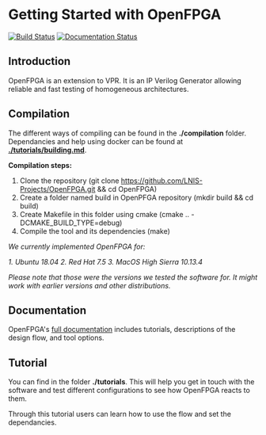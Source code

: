 # Getting Started with OpenFPGA

[![Build Status](https://travis-ci.org/LNIS-Projects/OpenFPGA.svg?branch=master)](https://travis-ci.org/LNIS-Projects/OpenFPGA)
[![Documentation Status](https://readthedocs.org/projects/openfpga/badge/?version=master)](https://openfpga.readthedocs.io/en/master/?badge=master)

## Introduction

OpenFPGA is an extension to VPR. It is an IP Verilog Generator allowing reliable and fast testing of homogeneous architectures.

## Compilation

The different ways of compiling can be found in the **./compilation** folder.<br />
Dependancies and help using docker can be found at [**./tutorials/building.md**](https://github.com/LNIS-Projects/OpenFPGA/blob/documentation/tutorials/building.md).

**Compilation steps:**
1. Clone the repository (git clone https://github.com/LNIS-Projects/OpenFPGA.git && cd OpenFPGA)
2. Create a folder named build in OpenPFGA repository (mkdir build && cd build)
3. Create Makefile in this folder using cmake (cmake ..  -DCMAKE_BUILD_TYPE=debug)
4. Compile the tool and its dependencies (make)

*We currently implemented OpenFPGA for:*

*1. Ubuntu 18.04*
*2. Red Hat 7.5*
*3. MacOS High Sierra 10.13.4*

*Please note that those were the versions we tested the software for. It might work with earlier versions and other distributions.*

## Documentation
OpenFPGA's [full documentation](https://openfpga.readthedocs.io/en/master/) includes tutorials, descriptions of the design flow, and tool options.

## Tutorial

You can find in the folder **./tutorials**. This will help you get in touch with the software and test different configurations to see how OpenFPGA reacts to them. 

Through this tutorial users can learn how to use the flow and set the dependancies.




